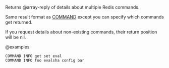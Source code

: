Returns @array-reply of details about multiple Redis commands.

Same result format as [COMMAND](/commands/command) except you can specify which commands
get returned.

If you request details about non-existing commands, their return
position will be nil.


@examples

```cli
COMMAND INFO get set eval
COMMAND INFO foo evalsha config bar
```

